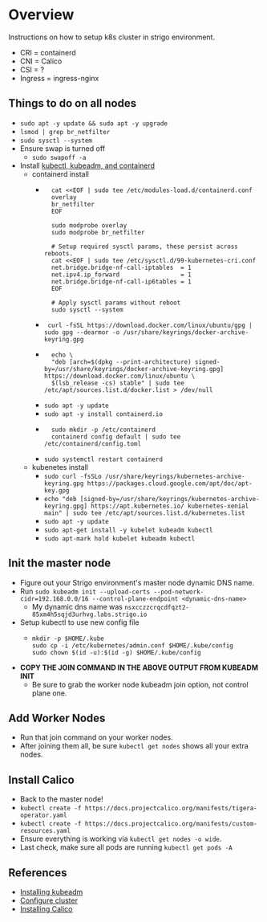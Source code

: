 # Overview

Instructions on how to setup k8s cluster in strigo environment. 

- CRI = containerd
- CNI = Calico
- CSI = ?
- Ingress = ingress-nginx

## Things to do on all nodes

- `sudo apt -y update && sudo apt -y upgrade`
- `lsmod | grep br_netfilter`
- `sudo sysctl --system`
- Ensure swap is turned off
    - `sudo swapoff -a`
- Install [kubectl, kubeadm, and containerd](https://kubernetes.io/docs/setup/production-environment/tools/kubeadm/install-kubeadm/#installing-kubeadm-kubelet-and-kubectl)
    - containerd install
        - ```
            cat <<EOF | sudo tee /etc/modules-load.d/containerd.conf
            overlay
            br_netfilter
            EOF

            sudo modprobe overlay
            sudo modprobe br_netfilter

            # Setup required sysctl params, these persist across reboots.
            cat <<EOF | sudo tee /etc/sysctl.d/99-kubernetes-cri.conf
            net.bridge.bridge-nf-call-iptables  = 1
            net.ipv4.ip_forward                 = 1
            net.bridge.bridge-nf-call-ip6tables = 1
            EOF

            # Apply sysctl params without reboot
            sudo sysctl --system
          ```
        - ` curl -fsSL https://download.docker.com/linux/ubuntu/gpg | sudo gpg --dearmor -o /usr/share/keyrings/docker-archive-keyring.gpg`
        - ```
            echo \
            "deb [arch=$(dpkg --print-architecture) signed-by=/usr/share/keyrings/docker-archive-keyring.gpg] https://download.docker.com/linux/ubuntu \
            $(lsb_release -cs) stable" | sudo tee /etc/apt/sources.list.d/docker.list > /dev/null
          ```
        - `sudo apt -y update`
        - `sudo apt -y install containerd.io`
        - ```
            sudo mkdir -p /etc/containerd
            containerd config default | sudo tee /etc/containerd/config.toml
          ```
        - `sudo systemctl restart containerd`
    - kubenetes install
        - `sudo curl -fsSLo /usr/share/keyrings/kubernetes-archive-keyring.gpg https://packages.cloud.google.com/apt/doc/apt-key.gpg`
        - `echo "deb [signed-by=/usr/share/keyrings/kubernetes-archive-keyring.gpg] https://apt.kubernetes.io/ kubernetes-xenial main" | sudo tee /etc/apt/sources.list.d/kubernetes.list`
        - `sudo apt -y update`
        - `sudo apt-get install -y kubelet kubeadm kubectl`
        - `sudo apt-mark hold kubelet kubeadm kubectl`

## Init the master node

- Figure out your Strigo environment's master node dynamic DNS name.
- Run `sudo kubeadm init --upload-certs --pod-network-cidr=192.168.0.0/16 --control-plane-endpoint <dynamic-dns-name>`
    - My dynamic dns name was `nsxcczzcrqcdfqzt2-85xm4h5sqjd3urhvg.labs.strigo.io`
- Setup kubectl to use new config file
    -   ```
        mkdir -p $HOME/.kube
        sudo cp -i /etc/kubernetes/admin.conf $HOME/.kube/config
        sudo chown $(id -u):$(id -g) $HOME/.kube/config
        ```
- **COPY THE JOIN COMMAND IN THE ABOVE OUTPUT FROM KUBEADM INIT**
    - Be sure to grab the worker node kubeadm join option, not control plane one.

## Add Worker Nodes

- Run that join command on your worker nodes.
- After joining them all, be sure `kubectl get nodes` shows all your extra nodes.

## Install Calico

- Back to the master node!
- `kubectl create -f https://docs.projectcalico.org/manifests/tigera-operator.yaml`
- `kubectl create -f https://docs.projectcalico.org/manifests/custom-resources.yaml`
- Ensure everything is working via `kubectl get nodes -o wide`.
- Last check, make sure all pods are running `kubectl get pods -A`

## References

- [Installing kubeadm](https://kubernetes.io/docs/setup/production-environment/tools/kubeadm/install-kubeadm/)
- [Configure cluster](https://kubernetes.io/docs/setup/production-environment/tools/kubeadm/create-cluster-kubeadm/)
- [Installing Calico](https://docs.projectcalico.org/getting-started/kubernetes/quickstart)


